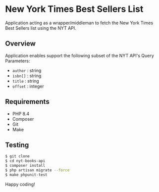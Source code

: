 # New York Times Best Sellers List

Application acting as a wrapper/middleman to fetch the New York Times Best Sellers list using the NYT API.

## Overview

Application enables support the following subset of the NYT API's Query Parameters:

- `author` : string
- `isbn[]` : string
- `title` : string
- `offset` : integer

## Requirements

- PHP 8.4
- Composer
- Git
- Make

## Testing

```bash
$ git clone
$ cd nyt-books-api
$ composer install
$ php artisan migrate --force
$ make phpunit-test
```

Happy coding!
